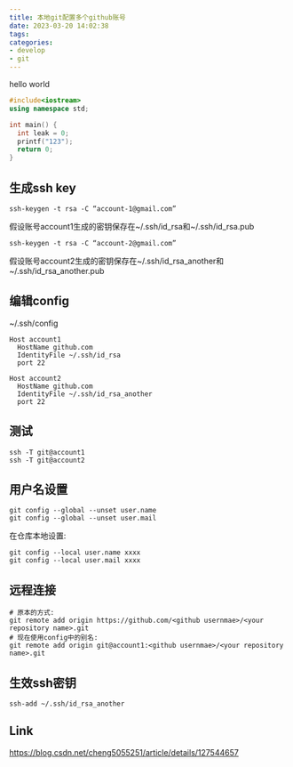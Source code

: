 ```yaml
---
title: 本地git配置多个github账号
date: 2023-03-20 14:02:38
tags: 
categories:
- develop
- git
---
```


hello world

```cpp
#include<iostream>
using namespace std;

int main() {
  int leak = 0;
  printf("123");
  return 0;
}


```
## 生成ssh key

```shell
ssh-keygen -t rsa -C “account-1@gmail.com”
```
假设账号account1生成的密钥保存在\~/.ssh/id_rsa和\~/.ssh/id_rsa.pub

```shell
ssh-keygen -t rsa -C “account-2@gmail.com”
```
假设账号account2生成的密钥保存在\~/.ssh/id_rsa_another和\~/.ssh/id_rsa_another.pub


## 编辑config
\~/.ssh/config
```shell
Host account1
  HostName github.com
  IdentityFile ~/.ssh/id_rsa
  port 22

Host account2
  HostName github.com
  IdentityFile ~/.ssh/id_rsa_another
  port 22
```

## 测试
```shell
ssh -T git@account1
ssh -T git@account2
```

## 用户名设置
```shell
git config --global --unset user.name
git config --global --unset user.mail
```

在仓库本地设置:
```shell
git config --local user.name xxxx
git config --local user.mail xxxx
```

## 远程连接

```shell
# 原本的方式:
git remote add origin https://github.com/<github usernmae>/<your repository name>.git
# 现在使用config中的别名:
git remote add origin git@account1:<github usernmae>/<your repository name>.git
```

## 生效ssh密钥

```shell
ssh-add ~/.ssh/id_rsa_another
```

## Link

https://blog.csdn.net/cheng5055251/article/details/127544657